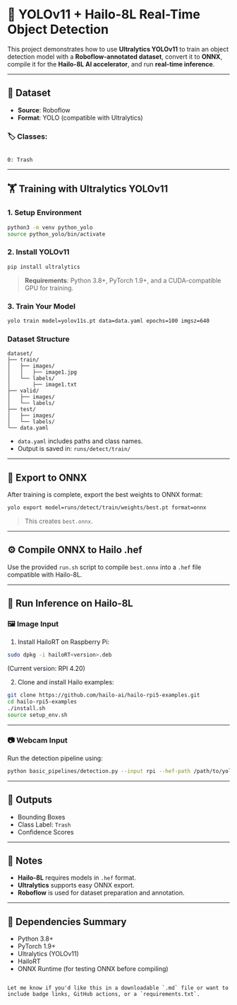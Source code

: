 # 🧠 YOLOv11 + Hailo-8L Real-Time Object Detection

This project demonstrates how to use **Ultralytics YOLOv11** to train an object detection model with a **Roboflow-annotated dataset**, convert it to **ONNX**, compile it for the **Hailo-8L AI accelerator**, and run **real-time inference**.

---

## 📁 Dataset

- **Source**: Roboflow  
- **Format**: YOLO (compatible with Ultralytics)
### 🏷️ Classes:
```

0: Trash

````

---

## 🏋️ Training with Ultralytics YOLOv11

### 1. Setup Environment

```bash
python3 -m venv python_yolo
source python_yolo/bin/activate
````

### 2. Install YOLOv11

```bash
pip install ultralytics
```

> **Requirements**: Python 3.8+, PyTorch 1.9+, and a CUDA-compatible GPU for training.

### 3. Train Your Model

```bash
yolo train model=yolov11s.pt data=data.yaml epochs=100 imgsz=640
```

### Dataset Structure

```
dataset/
├── train/
│   ├── images/
│   │   ├── image1.jpg
│   └── labels/
│       ├── image1.txt
├── valid/
│   ├── images/
│   └── labels/
├── test/
│   ├── images/
│   └── labels/
└── data.yaml
```

* `data.yaml` includes paths and class names.
* Output is saved in: `runs/detect/train/`

---

## 🔄 Export to ONNX

After training is complete, export the best weights to ONNX format:

```bash
yolo export model=runs/detect/train/weights/best.pt format=onnx
```

> This creates `best.onnx`.

---

## ⚙️ Compile ONNX to Hailo .hef

Use the provided `run.sh` script to compile `best.onnx` into a `.hef` file compatible with Hailo-8L.

---

## 🎯 Run Inference on Hailo-8L

### 🖼️ Image Input

1. Install HailoRT on Raspberry Pi:

```bash
sudo dpkg -i hailoRT<version>.deb
```

(Current version: RPI 4.20)

2. Clone and install Hailo examples:

```bash
git clone https://github.com/hailo-ai/hailo-rpi5-examples.git
cd hailo-rpi5-examples
./install.sh
source setup_env.sh
```

---

### 📷 Webcam Input

Run the detection pipeline using:

```bash
python basic_pipelines/detection.py --input rpi --hef-path /path/to/yolov5st.hef
```

---

## 📸 Outputs

* Bounding Boxes
* Class Label: `Trash`
* Confidence Scores

---

## 📌 Notes

* **Hailo-8L** requires models in `.hef` format.
* **Ultralytics** supports easy ONNX export.
* **Roboflow** is used for dataset preparation and annotation.

---

## 🧩 Dependencies Summary

* Python 3.8+
* PyTorch 1.9+
* Ultralytics (YOLOv11)
* HailoRT
* ONNX Runtime (for testing ONNX before compiling)

```

Let me know if you'd like this in a downloadable `.md` file or want to include badge links, GitHub actions, or a `requirements.txt`.
```
